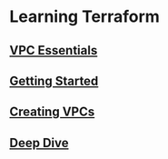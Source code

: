 # Learning Terraform

## [VPC Essentials](01-vpc-essentials/README.md)

## [Getting Started](02-getting-started/README.md)

## [Creating VPCs](03-creating-vpcs/README.md)

## [Deep Dive](04-deep-dive/README.md)
